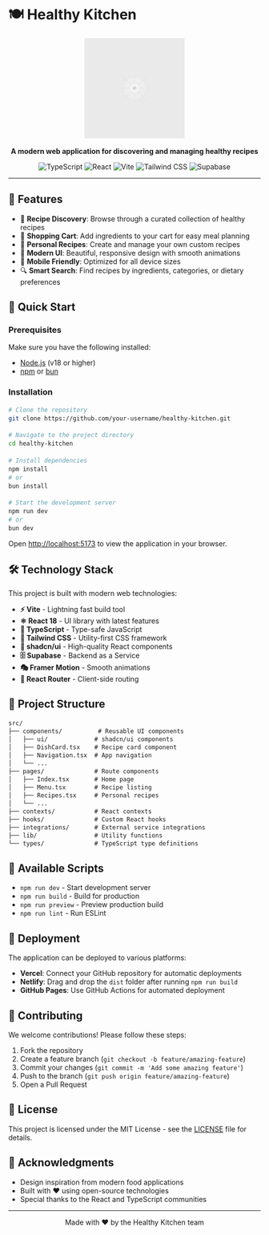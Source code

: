 # 🍽️ Healthy Kitchen

<div align="center">
  <img src="public/placeholder.svg" alt="Healthy Kitchen Logo" width="200" height="200">
  
  **A modern web application for discovering and managing healthy recipes**
  
  ![TypeScript](https://img.shields.io/badge/TypeScript-007ACC?style=for-the-badge&logo=typescript&logoColor=white)
  ![React](https://img.shields.io/badge/React-20232A?style=for-the-badge&logo=react&logoColor=61DAFB)
  ![Vite](https://img.shields.io/badge/Vite-646CFF?style=for-the-badge&logo=vite&logoColor=white)
  ![Tailwind CSS](https://img.shields.io/badge/Tailwind_CSS-38B2AC?style=for-the-badge&logo=tailwind-css&logoColor=white)
  ![Supabase](https://img.shields.io/badge/Supabase-3ECF8E?style=for-the-badge&logo=supabase&logoColor=white)

</div>

---

## 🌟 Features

- 🥗 **Recipe Discovery**: Browse through a curated collection of healthy recipes
- 🛒 **Shopping Cart**: Add ingredients to your cart for easy meal planning
- 👤 **Personal Recipes**: Create and manage your own custom recipes
- 🎨 **Modern UI**: Beautiful, responsive design with smooth animations
- 📱 **Mobile Friendly**: Optimized for all device sizes
- 🔍 **Smart Search**: Find recipes by ingredients, categories, or dietary preferences

## 🚀 Quick Start

### Prerequisites

Make sure you have the following installed:
- [Node.js](https://nodejs.org/) (v18 or higher)
- [npm](https://www.npmjs.com/) or [bun](https://bun.sh/)

### Installation

```bash
# Clone the repository
git clone https://github.com/your-username/healthy-kitchen.git

# Navigate to the project directory
cd healthy-kitchen

# Install dependencies
npm install
# or
bun install

# Start the development server
npm run dev
# or
bun dev
```

Open [http://localhost:5173](http://localhost:5173) to view the application in your browser.

## 🛠️ Technology Stack

This project is built with modern web technologies:

- **⚡ Vite** - Lightning fast build tool
- **⚛️ React 18** - UI library with latest features
- **🔷 TypeScript** - Type-safe JavaScript
- **🎨 Tailwind CSS** - Utility-first CSS framework
- **🧩 shadcn/ui** - High-quality React components
- **🗄️ Supabase** - Backend as a Service
- **🎭 Framer Motion** - Smooth animations
- **📱 React Router** - Client-side routing

## 📁 Project Structure

```
src/
├── components/          # Reusable UI components
│   ├── ui/             # shadcn/ui components
│   ├── DishCard.tsx    # Recipe card component
│   ├── Navigation.tsx  # App navigation
│   └── ...
├── pages/              # Route components
│   ├── Index.tsx       # Home page
│   ├── Menu.tsx        # Recipe listing
│   ├── Recipes.tsx     # Personal recipes
│   └── ...
├── contexts/           # React contexts
├── hooks/              # Custom React hooks
├── integrations/       # External service integrations
├── lib/                # Utility functions
└── types/              # TypeScript type definitions
```

## 🎯 Available Scripts

- `npm run dev` - Start development server
- `npm run build` - Build for production
- `npm run preview` - Preview production build
- `npm run lint` - Run ESLint

## 🚀 Deployment

The application can be deployed to various platforms:

- **Vercel**: Connect your GitHub repository for automatic deployments
- **Netlify**: Drag and drop the `dist` folder after running `npm run build`
- **GitHub Pages**: Use GitHub Actions for automated deployment

## 🤝 Contributing

We welcome contributions! Please follow these steps:

1. Fork the repository
2. Create a feature branch (`git checkout -b feature/amazing-feature`)
3. Commit your changes (`git commit -m 'Add some amazing feature'`)
4. Push to the branch (`git push origin feature/amazing-feature`)
5. Open a Pull Request

## 📄 License

This project is licensed under the MIT License - see the [LICENSE](LICENSE) file for details.

## 🙏 Acknowledgments

- Design inspiration from modern food applications
- Built with ❤️ using open-source technologies
- Special thanks to the React and TypeScript communities

---

<div align="center">
  Made with ❤️ by the Healthy Kitchen team
</div>
